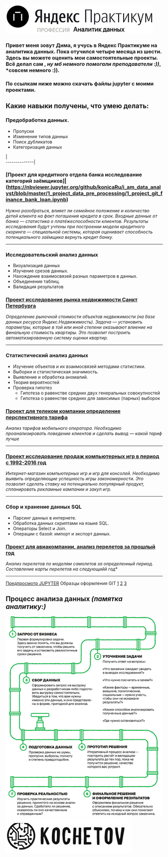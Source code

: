 ![](https://github.com/konicaRu/pictures_blog/blob/master/anal_logo_yn_logo_prof.jpg)

### Привет меня зовут Дима, я учусь в Яндекс Практикуме на аналитика данных. Пока отучился четыре месяца из шести. Здесь вы можете оценить мои самостоятельные проекты. Всё делал сам , *ну мб немного помогали преподаватели :))*, *совсем немного :)).  
### По ссылкам ниже можно скачать файлы jupyter с моими проектами.

## Какие навыки получены, что умею делать:
### Предобработка данных.
- Пропуски
- Изменение типов данных
- Поиск дубликатов
- Категоризация данных

|  
--------------|
### [Проект для кредитного отдела банка исследование категорий заёмщиков]|(https://nbviewer.jupyter.org/github/konicaRu/i_am_data_analyst/blob/master/1_project_data_pre_processing/1_project_git_finance_bank_loan.ipynb)  
*Нужно разобраться, влияет ли семейное положение и количество детей клиента на факт погашения кредита в срок. Входные данные от банка — статистика о платёжеспособности клиентов. Результаты исследования будут учтены при построении модели кредитного скоринга — специальной системы, которая оценивает способность потенциального заёмщика вернуть кредит банку.*
____________________________________________________________________
### Исследовательский анализ данных
- Визуализация данных
- Изучение срезов данных.
- Нахождение взаимосвязей разных параметров в данных. 
- Объединение таблиц.
- Валидация результатов 

### [Проект исследование рынка недвижимости Санкт Петербурга](https://nbviewer.jupyter.org/github/konicaRu/i_am_data_analyst/blob/master/2_project_research_data_analysis/2_project_flat_for_sale.ipynb)  
*Определение рыночной стоимости объектов недвижимости (на базе данных ресурса Яндекс.Недвижимость). Задача — установить параметры, которые в той или иной степени оказывают влиение на финальную стоимость квартиры. Это позволит построить автоматизированную систему оценки квартир.*
______________________________________________________________________
### Статистический анализ данных
- Изучение объектов и их взаимосвязей методами статистики.
- Выборки и статистическая значимость. 
- Выявление и обработка аномалий.
- Теория вероятностей
- Проверка гипотез
  - Гипотеза о равенстве средних двух генеральных совокупностей
  - Гипотеза о равенстве средних для зависимых (парных) выборок
  
### [Проект для телеком компании определение перспективного тарифа](https://nbviewer.jupyter.org/github/konicaRu/data_analyst/blob/master/3_project_statistical_analysis_data/3_project_telecom_tariff.ipynb)  
*Анализ тарифов мобильного оператора. Необходимо проанализировать поведение клиентов и сделать вывод — какой тариф лучше*
______________________________________________________________________________
### [Проект исследование продаж компьютерных игр в период с 1992-2016 год](https://nbviewer.jupyter.org/github/konicaRu/i_am_data_analyst/blob/master/4_complete_project_1/complete_project_1_computer%20games.ipynb)  
*Интернет-магазин компьютерных игр и игр для консолей. Необходимо выявить определяющие успешность игры закономерности. Это позволит сделать ставку на потенциально популярный продукт, спланировать рекламные кампании и закуп игр.*
_______________________________________________________________________
### Сбор и хранение данных SQL
- Парсинг данных в интернете.
- Обработка данных скриптами на языке SQL. 
- Операторы Select и Join.
- Операции с базой: импорт и экспорт данных.

### [Проект для авиакомпании, анализ перелетов за прошлый год](https://nbviewer.jupyter.org/github/konicaRu/i_am_data_analyst/blob/master/5_project_collection_and_storage/5_analytics_in_airlines.ipynb)  
*Анализ перелетов по моделям самолетов за определенный период. Составление карты перелетов на следующийй год**
________________________________________________________________________________________________________
[Предпросмотр JUPYTER](https://nbviewer.jupyter.org/)
Образцы оформления GIT [1](https://github.com/Higem11/Yandex-Data-Analysis)
[2](https://github.com/semkamagurov)
[3](https://github.com/Drewleks/yandex_praktikum)
## Процесс анализа данных *(памятка аналитику:)*
  
![](https://github.com/konicaRu/pictures_blog/blob/master/anal_truby_%20(3).jpg)
![](https://github.com/konicaRu/pictures_blog/blob/master/Logo_Kochetov_cv.jpg)
